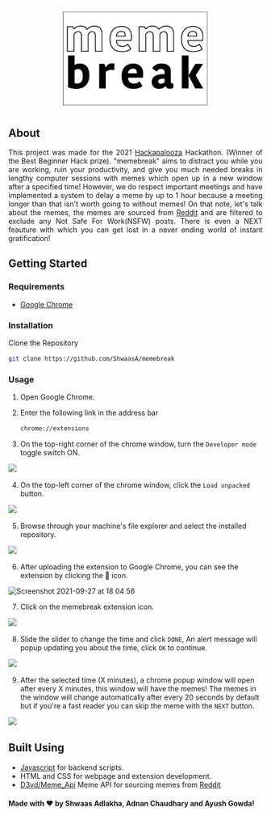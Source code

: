 <p align = "center">
  <img src="https://github.com/ShwaasA/memebreak/blob/main/master.png"/ width="300px" height="auto">
</p>

## About 
<p align ="justify">
  This project was made for the 2021 <a href="https://hackapalooza.dev" target="_blank">Hackapalooza</a> Hackathon. (Winner of the Best Beginner Hack prize).   
"memebreak" aims to distract you while you are working, ruin your productivity, and give you much needed breaks in lengthy computer sessions with memes which open up in a new window after a specified time! However, we do respect important meetings and have implemented a system to delay a meme by up to 1 hour because a meeting longer than that isn't worth going to without memes! On that note, let's talk about the memes, the memes are sourced from <a href="https://reddit.com">Reddit</a> and are filtered to exclude any Not Safe For Work(NSFW) posts. There is even a NEXT feauture with which you can get lost in a never ending world of instant gratification!
</p>

## Getting Started 

### Requirements

- <a href="https://www.google.com/chrome/">Google Chrome</a>

### Installation
Clone the Repository
   ```sh
   git clone https://github.com/ShwaasA/memebreak
   ```
### Usage
1. Open Google Chrome.
2. Enter the following link in the address bar
   ```sh
   chrome://extensions
   ```

3. On the top-right corner of the chrome window, turn the `Developer mode` toggle switch ON.

![](https://user-images.githubusercontent.com/90902223/134905543-845ca311-2a0d-4d37-be67-80015b445c1c.png)

4. On the top-left corner of the chrome window, click the `Load unpacked` button.

![](https://user-images.githubusercontent.com/90902223/134905834-ac2efb34-4abc-40c8-bc0e-ad8044012ea4.png)

5. Browse through your machine's file explorer and select the installed repository.

<img src="https://user-images.githubusercontent.com/90902223/134907889-30b61982-0885-4b10-a523-39c6158d26d0.png" width="400px" height="auto"/>

6. After uploading the extension to Google Chrome, you can see the extension by clicking the 🧩 icon. <!-- ![Screenshot 2021-09-27 at 18 07 01](https://user-images.githubusercontent.com/90902223/134909403-9f0a2f6d-4012-428f-8f1a-875e79aff034.png) -->

![Screenshot 2021-09-27 at 18 04 56](https://user-images.githubusercontent.com/90902223/134909501-7c00a46a-0ffe-4016-afa9-5e20db529bd5.png)

7. Click on the memebreak extension icon.

<img src="https://user-images.githubusercontent.com/90902223/134909958-161adfe6-2d4a-4338-ac42-6ecd267934bc.png" width="400px" height="auto"/>

8. Slide the slider to change the time and click `DONE`, An alert message will popup updating you about the time, click `OK` to continue.

<img src="https://user-images.githubusercontent.com/90902223/134910747-c51c7fed-aaf0-4ae0-af9b-b1fbea183545.png" width="500px" height="auto"/>

9. After the selected time (X minutes), a chrome popup window will open after every X minutes, this window will have the memes! The memes in the window will change automatically after every 20 seconds by default but if you're a fast reader you can skip the meme with the `NEXT` button.

<img src="https://user-images.githubusercontent.com/90902223/134912026-28740e17-0e8f-43d4-be92-fe24a9ca1b3a.png"/>

## Built Using
- <a href="https://www.javascript.com">Javascript</a> for backend scripts.
- HTML and CSS for webpage and extension development.
- <a href="https://github.com/D3vd/Meme_Api">D3vd/Meme_Api</a> Meme API for sourcing memes from <a href="https://reddit.com">Reddit</a>

#### Made with ❤️ by Shwaas Adlakha, Adnan Chaudhary and Ayush Gowda!
